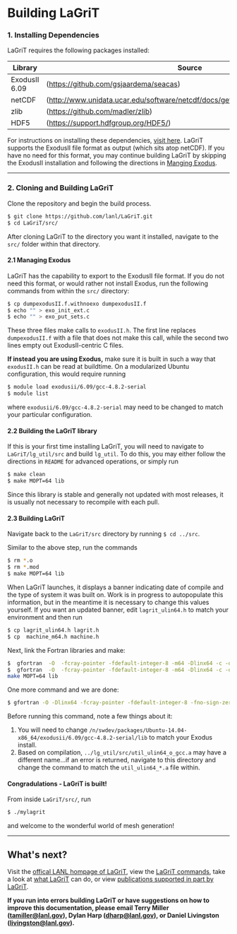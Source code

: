 # Building LaGriT
### 1. Installing Dependencies
LaGriT requires the following packages installed:

| Library | Source |
| ------ | ------ |
| ExodusII 6.09 | (https://github.com/gsjaardema/seacas) |
| netCDF | (http://www.unidata.ucar.edu/software/netcdf/docs/getting_and_building_netcdf.html) |
| zlib | (https://github.com/madler/zlib) |
| HDF5 | (https://support.hdfgroup.org/HDF5/) |


For instructions on installing these dependencies, [visit here](DEPENDENCIES.md). LaGriT supports the ExodusII file format as output (which sits atop netCDF). If you have no need for this format, you may continue building LaGriT by skipping the ExodusII installation and following the directions in [Manging Exodus](#21-managing-exodus). 

---


### 2. Cloning and Building LaGriT
Clone the repository and begin the build process.
```sh
$ git clone https://github.com/lanl/LaGriT.git
$ cd LaGriT/src/
```

After cloning LaGriT to the directory you want it installed, navigate to the `src/` folder within that directory.

#### 2.1 Managing Exodus

LaGriT has the capability to export to the ExodusII file format. If you do not need this format, or would rather not install Exodus, run the following commands from within the `src/` directory:

```sh 
$ cp dumpexodusII.f.withnoexo dumpexodusII.f
$ echo "" > exo_init_ext.c
$ echo "" > exo_put_sets.c
```

These three files make calls to `exodusII.h`. The first line replaces `dumpexodusII.f` with a file that does not make this call, while the second two lines empty out ExodusII-centric C files.

**If instead you are using Exodus,** make sure it is built in such a way that `exodusII.h` can be read at buildtime. On a modularized Ubuntu configuration, this would require running

```sh
$ module load exodusii/6.09/gcc-4.8.2-serial
$ module list
```

where `exodusii/6.09/gcc-4.8.2-serial` may need to be changed to match your particular configuration.

#### 2.2 Building the LaGriT library

If this is your first time installing LaGriT, you will need to navigate to `LaGriT/lg_util/src` and build `lg_util`. To do this, you may either follow the directions in `README` for advanced operations, or simply run

```sh
$ make clean
$ make MOPT=64 lib
```

Since this library is stable and generally not updated with most releases, it  is usually not necessary to recompile with each pull. 

#### 2.3 Building LaGriT

Navigate back to the `LaGriT/src` directory by running `$ cd ../src`.

Similar to the above step, run the commands

```sh
$ rm *.o
$ rm *.mod
$ make MOPT=64 lib
```

When LaGriT launches, it displays a banner indicating date of compile and the type of system it was built on. Work is in progress to autopopulate this information, but in the meantime it is necessary to change this values yourself. If you want an updated banner, edit `lagrit_ulin64.h` to match your environment and then run

```sh
$ cp lagrit_ulin64.h lagrit.h
$ cp  machine_m64.h machine.h
```

Next, link the Fortran libraries and make:
```sh
$  gfortran  -O  -fcray-pointer -fdefault-integer-8 -m64 -Dlinx64 -c -o lagrit_main.o lagrit_main.f
$  gfortran  -O  -fcray-pointer -fdefault-integer-8 -m64 -Dlinx64 -c -o lagrit_fdate.o lagrit_fdate.f
make MOPT=64 lib
```


One more command and we are done:

```sh
$ gfortran -O -Dlinx64 -fcray-pointer -fdefault-integer-8 -fno-sign-zero -o mylagrit lagrit_main.o lagrit_fdate.o lagrit_ulin64_o_gcc.a $LAGRIT_UTIL_SRC_DIR/util_ulin64_o_gcc.a -L/n/swdev/packages/Ubuntu-16.04-x86_64/exodusii/seacas-2.0/gcc-5.4.0-serial/lib -lexoIIv2for -lexodus -lnetcdf -lm -lstdc++
```

Before running this command, note a few things about it:
1. You will need to change `/n/swdev/packages/Ubuntu-14.04-x86_64/exodusii/6.09/gcc-4.8.2-serial/lib` to match your Exodus install.
2. Based on compilation, `../lg_util/src/util_ulin64_o_gcc.a` may have a different name...if an error is returned, navigate to this directory and change the command to match the `util_ulin64_*.a` file within.

#### Congradulations - LaGriT is built! ####
From inside `LaGriT/src/`, run

```sh
$ ./mylagrit
```

and welcome to the wonderful world of mesh generation!


---

## What's next? ##


Visit the [offical LANL hompage of LaGriT](http://lagrit.lanl.gov), view the [LaGriT commands](http://lagrit.lanl.gov/commands.shtml), take a look at [what LaGriT](http://lagrit.lanl.gov/graphics.shtml) can do, or view [publications supported in part by LaGriT](http://lagrit.lanl.gov/publications.shtml).

**If you run into errors building LaGriT or have suggestions on how to improve this documentation, please email Terry Miller (tamiller@lanl.gov), Dylan Harp (dharp@lanl.gov), or Daniel Livingston (livingston@lanl.gov).**


